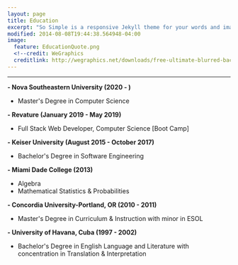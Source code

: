 ```yaml
---
layout: page
title: Education
excerpt: "So Simple is a responsive Jekyll theme for your words and images."
modified: 2014-08-08T19:44:38.564948-04:00
image:
  feature: EducationQuote.png 
  <!--credit: WeGraphics
  creditlink: http://wegraphics.net/downloads/free-ultimate-blurred-background-pack/ -->
---
```


<!--Looking for a simple, responsive, theme for your Jekyll powered blog? Well look no further. Here be **So Simple Theme**, the follow up to [**Minimal Mistakes**](http://mmistakes.github.io/minimal-mistakes) --- by designer slash illustrator [Michael Rose](http://mademistakes.com).-->

<hr/>


  
**- Nova Southeastern University (2020 - )**
   
   * Master's Degree in Computer Science
 
**- Revature (January 2019 - May 2019)**
   * Full Stack Web Developer, Computer Science [Boot Camp]
 
**- Keiser University (August 2015 - October 2017)**
   * Bachelor's Degree in Software Engineering
 
**- Miami Dade College (2013)**
   * Algebra
   * Mathematical Statistics & Probabilities
   
**- Concordia University-Portland, OR (2010 - 2011)**
   * Master's Degree in Curriculum & Instruction with minor in ESOL
  
**- University of Havana, Cuba (1997 - 2002)**
   * Bachelor's Degree in English Language and Literature with concentration in Translation & Interpretation



[^1]: Example: *domain.com/category-name/post-title*
